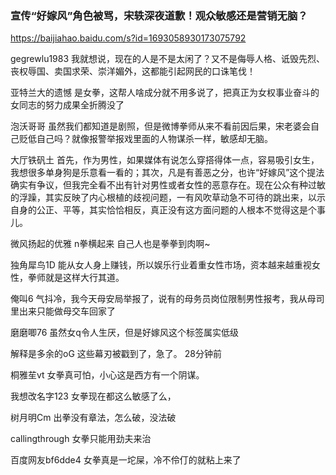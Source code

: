 ### 宣传“好嫁风”角色被骂，宋轶深夜道歉！观众敏感还是营销无脑？
<https://baijiahao.baidu.com/s?id=1693058930173075792>

gegrewlu1983
我就想说，现在的人是不是太闲了？又不是侮辱人格、诋毁先烈、丧权辱国、卖国求荣、崇洋媚外，这都能引起网民的口诛笔伐！

亚特兰大的遗憾
是女拳，这帮人啥成分就不用多说了，把真正为女权事业奋斗的女同志的努力成果全折腾没了

泡沃哥哥
虽然我们都知道是剧照，但是微博拳师从来不看前因后果，宋老婆会自己贬低自己吗？就像报警举报戏里面的人物谋杀一样，敏感却无脑。

大厅铁矾土
首先，作为男性，如果媒体有说怎么穿搭得体一点，容易吸引女生，我想很多单身狗是乐意看一看的；其次，凡是有善恶之分，也许“好嫁风”这个提法确实有争议，但我完全看不出有针对男性或者女性的恶意存在。现在公众有种过敏的浮躁，其实反映了内心根植的歧视问题，一有风吹草动急不可待的跳出来，以示自身的公正、平等，其实恰恰相反，真正没有这方面问题的人根本不觉得这是个事儿。

微风扬起的优雅
n拳横起来 自己人也是拳拳到肉啊~

独角犀鸟1D
能从女人身上赚钱，所以娱乐行业着重女性市场，资本越来越重视女性，拳师就是这样大行其道。

俺叫6
气抖冷，我今天母安局举报了，说有的母务员岗位限制男性报考，我从母司里出来只能做母交车回家了

磨磨唧76
虽然女q令人生厌，但是好嫁风这个标签属实低级

解释是多余的oG
这些幕刃被戳到了，急了。
28分钟前

桐雅苼vt
女拳真可怕，小心这是西方有一个阴谋。

我想改名字123
女拳现在都这么敏感了么，

树月明Cm
出拳没有章法，怎么破，没法破

callingthrough
女拳只能用劲夫来治

百度网友bf6dde4
女拳真是一坨屎，冷不伶仃的就粘上来了
